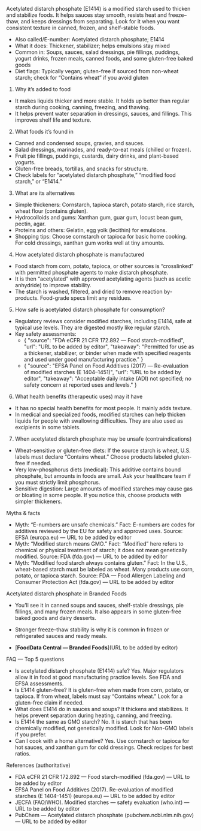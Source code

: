 Acetylated distarch phosphate (E1414) is a modified starch used to thicken and stabilize foods. It helps sauces stay smooth, resists heat and freeze–thaw, and keeps dressings from separating. Look for it when you want consistent texture in canned, frozen, and shelf-stable foods.

<!--more-->

- Also called/E-number: Acetylated distarch phosphate; E1414
- What it does: Thickener, stabilizer; helps emulsions stay mixed
- Common in: Soups, sauces, salad dressings, pie fillings, puddings, yogurt drinks, frozen meals, canned foods, and some gluten-free baked goods
- Diet flags: Typically vegan; gluten-free if sourced from non-wheat starch; check for “Contains wheat” if you avoid gluten

1) Why it’s added to food
- It makes liquids thicker and more stable. It holds up better than regular starch during cooking, canning, freezing, and thawing.
- It helps prevent water separation in dressings, sauces, and fillings. This improves shelf life and texture.

2) What foods it’s found in
- Canned and condensed soups, gravies, and sauces.
- Salad dressings, marinades, and ready-to-eat meals (chilled or frozen).
- Fruit pie fillings, puddings, custards, dairy drinks, and plant-based yogurts.
- Gluten-free breads, tortillas, and snacks for structure.
- Check labels for “acetylated distarch phosphate,” “modified food starch,” or “E1414.”

3) What are its alternatives
- Simple thickeners: Cornstarch, tapioca starch, potato starch, rice starch, wheat flour (contains gluten).
- Hydrocolloids and gums: Xanthan gum, guar gum, locust bean gum, pectin, agar.
- Proteins and others: Gelatin, egg yolk (lecithin) for emulsions.
- Shopping tips: Choose cornstarch or tapioca for basic home cooking. For cold dressings, xanthan gum works well at tiny amounts.

4) How acetylated distarch phosphate is manufactured
- Food starch from corn, potato, tapioca, or other sources is “crosslinked” with permitted phosphate agents to make distarch phosphate.
- It is then “acetylated” with approved acetylating agents (such as acetic anhydride) to improve stability.
- The starch is washed, filtered, and dried to remove reaction by-products. Food-grade specs limit any residues.

5) How safe is acetylated distarch phosphate for consumption?
- Regulatory reviews consider modified starches, including E1414, safe at typical use levels. They are digested mostly like regular starch.
- Key safety assessments:
  - { "source": "FDA eCFR 21 CFR 172.892 — Food starch-modified", "url": "URL to be added by editor", "takeaway": "Permitted for use as a thickener, stabilizer, or binder when made with specified reagents and used under good manufacturing practice." }
  - { "source": "EFSA Panel on Food Additives (2017) — Re-evaluation of modified starches (E 1404–1451)", "url": "URL to be added by editor", "takeaway": "Acceptable daily intake (ADI) not specified; no safety concern at reported uses and levels." }

6) What health benefits (therapeutic uses) may it have
- It has no special health benefits for most people. It mainly adds texture.
- In medical and specialized foods, modified starches can help thicken liquids for people with swallowing difficulties. They are also used as excipients in some tablets.

7) When acetylated distarch phosphate may be unsafe (contraindications)
- Wheat-sensitive or gluten-free diets: If the source starch is wheat, U.S. labels must declare “Contains wheat.” Choose products labeled gluten-free if needed.
- Very low-phosphorus diets (medical): This additive contains bound phosphate, but amounts in foods are small. Ask your healthcare team if you must strictly limit phosphorus.
- Sensitive digestion: Large amounts of modified starches may cause gas or bloating in some people. If you notice this, choose products with simpler thickeners.

Myths & facts
- Myth: “E-numbers are unsafe chemicals.” Fact: E-numbers are codes for additives reviewed by the EU for safety and approved uses. Source: EFSA (europa.eu) — URL to be added by editor
- Myth: “Modified starch means GMO.” Fact: “Modified” here refers to chemical or physical treatment of starch; it does not mean genetically modified. Source: FDA (fda.gov) — URL to be added by editor
- Myth: “Modified food starch always contains gluten.” Fact: In the U.S., wheat-based starch must be labeled as wheat. Many products use corn, potato, or tapioca starch. Source: FDA — Food Allergen Labeling and Consumer Protection Act (fda.gov) — URL to be added by editor

Acetylated distarch phosphate in Branded Foods
- You’ll see it in canned soups and sauces, shelf-stable dressings, pie fillings, and many frozen meals. It also appears in some gluten-free baked goods and dairy desserts.
- Stronger freeze–thaw stability is why it is common in frozen or refrigerated sauces and ready meals.

- [**FoodData Central — Branded Foods**](URL to be added by editor)

FAQ — Top 5 questions
- Is acetylated distarch phosphate (E1414) safe? Yes. Major regulators allow it in food at good manufacturing practice levels. See FDA and EFSA assessments.
- Is E1414 gluten-free? It is gluten-free when made from corn, potato, or tapioca. If from wheat, labels must say “Contains wheat.” Look for a gluten-free claim if needed.
- What does E1414 do in sauces and soups? It thickens and stabilizes. It helps prevent separation during heating, canning, and freezing.
- Is E1414 the same as GMO starch? No. It is starch that has been chemically modified, not genetically modified. Look for Non-GMO labels if you prefer.
- Can I cook with a home alternative? Yes. Use cornstarch or tapioca for hot sauces, and xanthan gum for cold dressings. Check recipes for best ratios.

References (authoritative)
- FDA eCFR 21 CFR 172.892 — Food starch-modified (fda.gov) — URL to be added by editor
- EFSA Panel on Food Additives (2017). Re-evaluation of modified starches (E 1404–1451) (europa.eu) — URL to be added by editor
- JECFA (FAO/WHO). Modified starches — safety evaluation (who.int) — URL to be added by editor
- PubChem — Acetylated distarch phosphate (pubchem.ncbi.nlm.nih.gov) — URL to be added by editor

